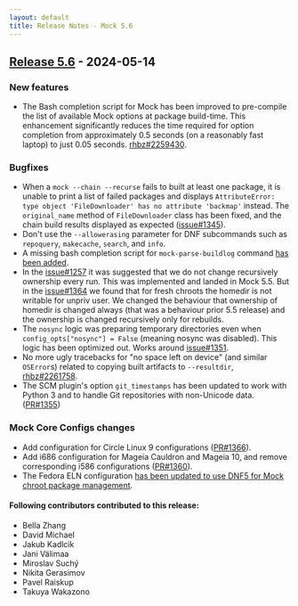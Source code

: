 ```yaml
---
layout: default
title: Release Notes - Mock 5.6
---
```


## [Release 5.6](https://rpm-software-management.github.io/mock/Release-Notes-5.6) - 2024-05-14


### New features

- The Bash completion script for Mock has been improved to pre-compile the list of
  available Mock options at package build-time.  This enhancement significantly
  reduces the time required for option completion from approximately 0.5 seconds
  (on a reasonably fast laptop) to just 0.05 seconds. [rhbz#2259430][].


### Bugfixes

- When a `mock --chain --recurse` fails to built at least one package, it is
  unable to print a list of failed packages and displays `AttributeError: type
  object 'FileDownloader' has no attribute 'backmap'` instead. The `original_name`
  method of `FileDownloader` class has been fixed, and the chain build results
  displayed as expected ([issue#1345][]).
- Don't use the `--allowerasing` parameter for DNF subcommands such as
  `repoquery`, `makecache`, `search`, and `info`.
- A missing bash completion script for `mock-parse-buildlog` command [has
  been added][PR#1353].
- In the [issue#1257][] it was suggested that we do not change recursively
  ownership every run. This was implemented and landed in Mock 5.5.
  But in the [issue#1364][] we found that for fresh chroots the homedir
  is not writable for unpriv user.
  We changed the behaviour that ownership of homedir is changed always (that was
  a behaviour prior 5.5 release) and the ownership is changed recursively only for
  rebuilds.
- The `nosync` logic was preparing temporary directories even when
  `config_opts["nosync"] = False` (meaning nosync was disabled).  This logic has
  been optimized out.  Works around [issue#1351][].
- No more ugly tracebacks for "no space left on device" (and similar
  `OSError`s) related to copying built artifacts to `--resultdir`,
  [rhbz#2261758][].
- The SCM plugin's option `git_timestamps` has been updated to work with Python 3
  and to handle Git repositories with non-Unicode data. ([PR#1355][])


### Mock Core Configs changes

- Add configuration for Circle Linux 9 configurations ([PR#1366][]).
- Add i686 configuration for Mageia Cauldron and Mageia 10, and remove
  corresponding i586 configurations ([PR#1360][]).
- The Fedora ELN configuration [has been updated to use DNF5 for Mock chroot
  package management][issue#1292].


#### Following contributors contributed to this release:

- Bella Zhang
- David Michael
- Jakub Kadlcik
- Jani Välimaa
- Miroslav Suchý
- Nikita Gerasimov
- Pavel Raiskup
- Takuya Wakazono

[rhbz#2259430]: https://bugzilla.redhat.com/2259430
[issue#1292]: https://github.com/rpm-software-management/mock/issues/1292
[issue#1345]: https://github.com/rpm-software-management/mock/issues/1345
[issue#1351]: https://github.com/rpm-software-management/mock/issues/1351
[issue#1364]: https://github.com/rpm-software-management/mock/issues/1364
[PR#1366]: https://github.com/rpm-software-management/mock/pull/1366
[PR#1353]: https://github.com/rpm-software-management/mock/pull/1353
[issue#1257]: https://github.com/rpm-software-management/mock/issues/1257
[PR#1355]: https://github.com/rpm-software-management/mock/pull/1355
[PR#1360]: https://github.com/rpm-software-management/mock/pull/1360
[rhbz#2261758]: https://bugzilla.redhat.com/2261758
